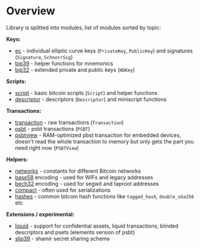 # Overview

Library is splitted into modules, list of modules sorted by topic:

**Keys:**

- [ec](./ec.md) - individual elliptic curve keys (`PrivateKey`, `PublicKey`) and signatures (`Signature`, `SchnorrSig`)
- [bip39](./bip39.md) - helper functions for mnemonics
- [bip32](./bip32.md) - extended private and public keys (`HDKey`)

**Scripts:**

- [script](./script.md) - basic bitcoin scripts (`Script`) and helper functions
- [descriptor](./descriptor/README.md) - descriptors (`Descriptor`) and miniscript functions

**Transactions:**

- [transaction](./transaction.md) - raw transactions (`Transaction`)
- [psbt](./psbt.md) - psbt transactions (`PSBT`)
- [psbtview](./psbtview.md) - RAM-optimized pbst transaction for embedded devices, doesn't read the whole transaction to memory but only gets the part you need right now (`PSBTView`)

**Helpers:**

- [networks](./networks.md) - constants for different Bitcoin networks
- [base58](./base58.md) encoding - used for WIFs and legacy addresses
- [bech32](./bech32.md) encoding - used for segwit and taproot addresses
- [compact](./compact.md) - often used for serializations
- [hashes](./hashes.md) - common bitcoin hash functions like `tagged_hash`, `double_sha256` etc

**Extensions / experimental:**
- [liquid](./liquid/README.md) - support for confidential assets, liquid transactions, blinded descriptors and psets (elements version of psbt)
- [slip39](./slip39.md) - shamir secret sharing scheme

